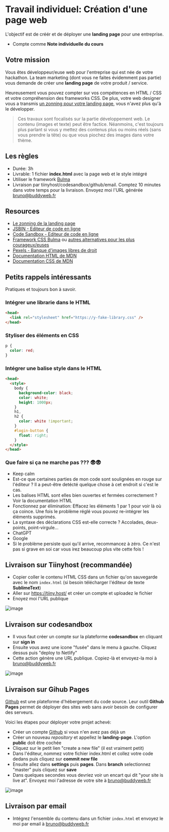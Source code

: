# Travail individuel: Création d'une page web

L'objectif est de créér et de déployer une **landing page** pour une entreprise.

- Compte comme **Note individuelle du cours**

## Votre mission

Vous êtes développeur/euse web pour l'entreprise qui est née de votre hackathon. La team marketing (dont vous ne faites évidemment pas partie) vous demande de créer une **landing page** de votre produit / service.

Heureusement vous pouvez compter sur vos compétences en HTML / CSS et votre compréhension des frameworks CSS. De plus, votre web designer vous a transmis [un zonning pour votre landing page]([https://github.com/brunobuddy/iae-landing/blob/master/landing.pdf](https://github.com/brunobuddy/iae-landing-2024/blob/master/landing.webp)), vous n'avez plus qu'à le développer.

> Ces travaux sont focalisés sur la partie développement web. Le contenu (images et texte) peut être factice. Néanmoins, c'est toujours plus parlant si vous y mettez des contenus plus ou moins réels (sans vous prendre la tête) ou que vous piochez des images dans votre thème.

## Les règles

- Durée: 3h
- Livrable: 1 fichier **index.html** avec la page web et le style intégré
- Utiliser le framework [Bulma](https://bulma.io/)
- Livraison par tiinyhost/codesandbox/github/email. Comptez 10 minutes dans votre temps pour la livraison. Envoyez moi l'URL générée bruno@buddyweb.fr

## Resources

- [Le zonning de la landing page]([https://github.com/brunobuddy/iae-landing/blob/master/landing.pdf](https://github.com/brunobuddy/iae-landing-2024/blob/master/landing.webp))
- [JSBIN - Editeur de code en ligne](https://jsbin.com/?html,output)
- [Code Sandbox - Editeur de code en ligne](https://codesandbox.io/)
- [Framework CSS Bulma](https://bulma.io/documentation/overview/start/) ou [autres alternatives pour les plus courageux/euses](https://github.com/troxler/awesome-css-frameworks)
- [Pexels - Banque d'images libres de droit](https://www.pexels.com/)
- [Documentation HTML de MDN](https://developer.mozilla.org/en-US/docs/Web/HTML/Element)
- [Documentation CSS de MDN](https://developer.mozilla.org/en-US/docs/Learn/Getting_started_with_the_web/CSS_basics)

## Petits rappels intéressants

Pratiques et toujours bon à savoir.

### Intégrer une librarie dans le HTML

```html
<head>
  <link rel="stylesheet" href="https://y-fake-library.css" />
</head>
```

### Styliser des éléments en CSS

```css
p {
  color: red;
}
```

### Intégrer une balise style dans le HTML

```html
<head>
  <style>
    body {
      background-color: black;
      color: white;
      height: 1000px;
    }
    h1,
    h2 {
      color: white !important;
    }
    #login-button {
      float: right;
    }
  </style>
</head>
```

### Que faire si ça ne marche pas ??? :fearful::fearful:

- Keep calm
- Est-ce que certaines parties de mon code sont soulignées en rouge sur l'éditeur ? Il a peut-être detécté quelque chose à cet endroit si c'est le cas.
- Les balises HTML sont elles bien ouvertes et fermées correctement ? Voir la documentation HTML
- Fonctionnez par élimination: Effacez les éléments 1 par 1 pour voir là où ça coince. Une fois le problème réglé vous pouvez re-intégrer les éléments supprimés.
- La syntaxe des déclarations CSS est-elle correcte ? Accolades, deux-points, point-virgule...
- ChatGPT
- Google
- Si le problème persiste quoi qu'il arrive, recommancez à zéro. Ce n'est pas si grave en soi car vous irez beaucoup plus vite cette fois !


## Livraison sur Tiinyhost (recommandée)
- Copier coller le contenu HTML CSS dans un fichier qu'on sauvegarde avec le nom `index.html` (si besoin télécharger l'éditeur de texte **SublimeText**)
- Aller sur https://tiiny.host/ et créer un compte et uploadez le fichier
- Enoyez moi l'URL publique

![image](https://github.com/user-attachments/assets/5bde381f-e45b-4bb7-9fb9-5b5b955d61fb)


## Livraison sur codesandbox

- Il vous faut créer un compte sur la plateforme **codesandbox** en cliquant sur **sign in**
- Ensuite vous avez une icone "fusée" dans le menu à gauche. Cliquez dessus puis "deploy to Netlify"
- Cette action génère une URL publique. Copiez-là et envoyez-la moi à bruno@buddyweb.fr

![image](https://github.com/brunobuddy/iae-landing/assets/6626184/bc65b018-7ce9-4ece-93b1-544d7affd7ef)

  
## Livraison sur Gihub Pages

[Github](https://github.com/) est une plateforme d'hébergement du code source. Leur outil **Github Pages** permet de déployer des sites web sans avoir besoin de configurer des serveurs.

Voici les étapes pour déployer votre projet achevé:

- Créer un compte [Github](https://github.com/) si vous n'en avez pas déjà un
- Créer un nouveau _repository_ et appellez le **landing-page**. L'option **public** doit être cochée
- Cliquez sur le petit lien "create a new file" (il est vraiment petit)
- Dans l'éditeur, nommez votre fichier index.html et collez votre code dedans puis cliquez sur **commit new file**
- Ensuite allez dans **settings** puis **pages**. Dans **branch** selectionnez "master" puis cliquez sur **save**
- Dans quelques secondes vous devriez voir un encart qui dit "your site is live at". Envoyez moi l'adresse de votre site à bruno@buddyweb.fr

![image](https://user-images.githubusercontent.com/6626184/194229789-a98577cd-549b-41b2-bd9b-f4e0043d24f5.png)

## Livraison par email

- Intégrez l'ensemble du contenu dans un fichier `index.html` et envoyez le moi par email à bruno@buddyweb.fr
